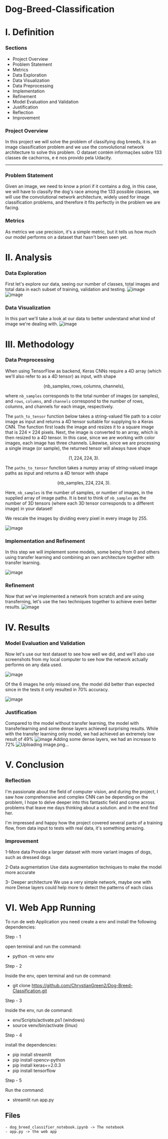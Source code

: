 # Dog-Breed-Classification
# I. Definition

### Sections
- Project Overview
- Problem Statement
- Metrics
- Data Exploration
- Data Visualization
- Data Preprocessing
- Implementation
- Refinement
- Model Evaluation and Validation
- Justification
- Reflection
- Improvement

### Project Overview

In this project we will solve the problem of classifying dog breeds, it is an image classification problem and we use the convolutional network architecture to solve this problem. O dataset contém informações sobre 133 classes de cachorros, e é nos provido pela Udacity.

---
### Problem Statement

Given an image, we need to know a priori if it contains a dog, in this case, we will have to classify the dog's race among the 133 possible classes, we will use the convolutional network architecture, widely used for image classification problems, and therefore it fits perfectly in the problem we are facing.

### Metrics
 
As metrics we use precision, it's a simple metric, but it tells us how much our model performs on a dataset that hasn't been seen yet.

# II. Analysis
### Data Exploration

First let's explore our data, seeing our number of classes, total images and total data in each subset of training, validation and testing.
![image](https://user-images.githubusercontent.com/71555983/148663842-534a7ac6-51ba-4b40-aca4-8d9d2bd92cdc.png)
![image](https://user-images.githubusercontent.com/71555983/148663856-d3ad4d3f-0e9b-44d6-aa63-f65a31f7aa83.png)

### Data Visualization

In this part we'll take a look at our data to better understand what kind of image we're dealing with.
![image](https://user-images.githubusercontent.com/71555983/148663865-7a924201-aa78-4be0-aced-7b35935dc93f.png)

# III. Methodology
### Data Preprocessing



When using TensorFlow as backend, Keras CNNs require a 4D array (which we'll also refer to as a 4D tensor) as input, with shape

$$
(\text{nb_samples}, \text{rows}, \text{columns}, \text{channels}),
$$

where `nb_samples` corresponds to the total number of images (or samples), and `rows`, `columns`, and `channels` correspond to the number of rows, columns, and channels for each image, respectively.  

The `path_to_tensor` function below takes a string-valued file path to a color image as input and returns a 4D tensor suitable for supplying to a Keras CNN.  The function first loads the image and resizes it to a square image that is $224 \times 224$ pixels.  Next, the image is converted to an array, which is then resized to a 4D tensor.  In this case, since we are working with color images, each image has three channels.  Likewise, since we are processing a single image (or sample), the returned tensor will always have shape

$$
(1, 224, 224, 3).
$$

The `paths_to_tensor` function takes a numpy array of string-valued image paths as input and returns a 4D tensor with shape 

$$
(\text{nb_samples}, 224, 224, 3).
$$

Here, `nb_samples` is the number of samples, or number of images, in the supplied array of image paths.  It is best to think of `nb_samples` as the number of 3D tensors (where each 3D tensor corresponds to a different image) in your dataset!

We rescale the images by dividing every pixel in every image by 255.

![image](https://user-images.githubusercontent.com/71555983/148663905-ff556fe7-e744-44c7-b8eb-1ab99eddb819.png)

### Implementation and Refinement

In this step we will implement some models, some being from 0 and others using transfer learning and combining an own architecture together with transfer learning.

![image](https://user-images.githubusercontent.com/71555983/148664004-088369b7-d153-4b82-a1b9-04571f5ec8d1.png)


### Refinement

Now that we've implemented a network from scratch and are using transferning, let's use the two techniques together to achieve even better results.
![image](https://user-images.githubusercontent.com/71555983/148663977-dc1e921f-94ad-4c8e-b4c0-ac4ef7b2f052.png)

# IV. Results
### Model Evaluation and Validation
Now let's use our test dataset to see how well we did, and we'll also use screenshots from my local computer to see how the network actually performs on any data used.

![image](https://user-images.githubusercontent.com/71555983/148664090-22892e3a-c609-4e1e-8a7c-8901d0e28a98.png)

Of the 6 images he only missed one, the model did better than expected since in the tests it only resulted in 70% accuracy.

![image](https://user-images.githubusercontent.com/71555983/148664117-2c29c441-78d7-44cb-b6dd-8aa5cfbba46e.png)


### Justification
Compared to the model without transfer learning, the model with transferlearning and some dense layers achieved surprising results.
While with the transfer learning only model, we had achieved an extremely low result of 49%
![image](https://user-images.githubusercontent.com/71555983/148664241-6a61e1d0-ff3b-4090-854d-a3aea822b16f.png)
Adding some dense layers, we had an increase to 72%
![Uploading image.png…]()

# V. Conclusion
### Reflection
I'm passionate about the field of computer vision, and during the project, I saw how comprehensive and complex CNN can be depending on the problem, I hope to delve deeper into this fantastic field and come across problems that leave me days thinking about a solution. and in the end find her.

I'm impressed and happy how the project covered several parts of a training flow, from data input to tests with real data, it's something amazing.

### Improvement
1-More data
Provide a larger dataset with more variant images of dogs, such as dressed dogs

2-Data augmentation
Use data augmentation techniques to make the model more accurate

3- Deeper architecture
We use a very simple network, maybe one with more Dense layers could help more to detect the patterns of each class


# VI. Web App Running
To run de web Application you need create a env and install the following dependencies:

Step - 1

open terminal and run the command:
- python -m venv env

Step - 2

Inside the env, open terminal and run de command:
- git clone https://github.com/ChrystianGreen2/Dog-Breed-Classification.git

Step - 3

Inside the env, run de command:
- env/Scripts/activate.ps1 (windows)
- source venv/bin/activate (linux)

Step - 4

install the dependencies:
- pip install streamlit
- pip install opencv-python
- pip install keras==2.0.3
- pip install tensorflow

Step - 5

Run the command:
- streamlit run app.py

Files
-----
~~~~~~~~~~~~
- dog_breed_classifier_notebook.ipynb -> The notebook
- app.py -> the web app

~~~~~~~~~~~~
